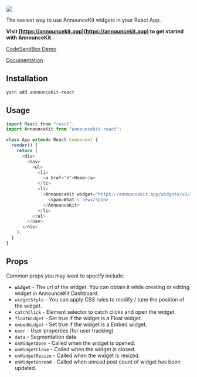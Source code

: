 ![](https://announcekit.app/images/logo@2x.png)

The easiest way to use AnnounceKit widgets in your React App.

**Visit [https://announcekit.app](https://announcekit.app) to get started with AnnounceKit.**

[CodeSandBox Demo](https://codesandbox.io/s/announcekit-react-demo-kejgj)

[Documentation](https://announcekit.app/docs/reactjs)

## Installation

```sh
yarn add announcekit-react
```

## Usage

```js
import React from "react";
import AnnounceKit from "announcekit-react";

class App extends React.Component {
  render() {
    return (
      <div>
        <nav>
          <ul>
            <li>
              <a href="#">Home</a>
            </li>
            <li>
              <AnnounceKit widget="https://announcekit.app/widgets/v2/34MmKA">
                <span>What's new</span>
              </AnnounceKit>
            </li>
          </ul>
        </nav>
      </div>
    );
  }
}
```

## Props

Common props you may want to specify include:

- **`widget`** - The url of the widget. You can obtain it while creating or editing widget in AnnounceKit Dashboard.
- `widgetStyle` - You can apply CSS rules to modify / tune the position of the widget.
- `catchClick` - Element selector to catch clicks and open the widget.
- `floatWidget` - Set true if the widget is a Float widget.
- `embedWidget` - Set true if the widget is a Embed widget.
- `user` - User properties (for user tracking)
- `data` - Segmentation data
- `onWidgetOpen` - Called when the widget is opened.
- `onWidgetClose` - Called when the widget is closed.
- `onWidgetResize` - Called when the widget is resized.
- `onWidgetUnread` - Called when unread post count of widget has been updated.
